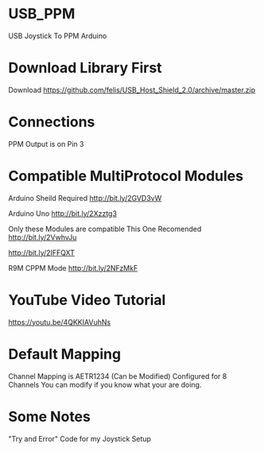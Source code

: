 # USB_PPM
USB Joystick To PPM Arduino


# Download Library First 

Download 
https://github.com/felis/USB_Host_Shield_2.0/archive/master.zip

# Connections

PPM Output is on Pin 3 

# Compatible MultiProtocol Modules

Arduino Sheild Required 
http://bit.ly/2GVD3vW

Arduino Uno
http://bit.ly/2Xzztg3


Only these Modules are compatible 
This One Recomended
http://bit.ly/2VwhvJu

http://bit.ly/2IFFQXT


R9M CPPM Mode
http://bit.ly/2NFzMkF


# YouTube Video Tutorial
https://youtu.be/4QKKIAVuhNs

# Default Mapping

Channel Mapping is AETR1234 (Can be Modified)
Configured for 8 Channels You can modify if you know what your are doing.


# Some Notes

"Try and Error" Code for my Joystick Setup
